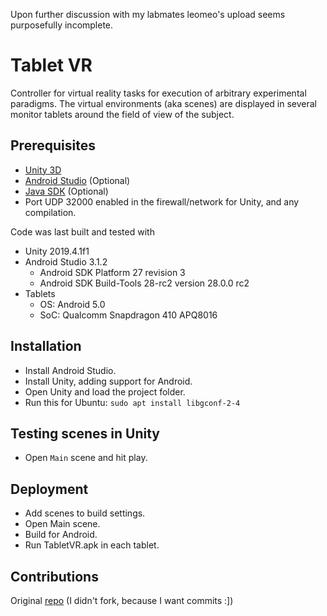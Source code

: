 Upon further discussion with my labmates leomeo's upload seems purposefully incomplete. 

# Tablet VR
Controller for virtual reality tasks for execution of arbitrary experimental paradigms. The virtual environments (aka scenes) are displayed in several monitor tablets around the field of view of the subject.

## Prerequisites
* [Unity 3D][Unity 3D]
* [Android Studio][Android Studio] (Optional)
* [Java SDK][Java SDK] (Optional)
* Port UDP 32000 enabled in the firewall/network for Unity, and any compilation.

Code was last built and tested with
* Unity 2019.4.1f1
* Android Studio 3.1.2
	* Android SDK Platform 27 revision 3
	* Android SDK Build-Tools 28-rc2 version 28.0.0 rc2
* Tablets
	* OS: Android 5.0
	* SoC: Qualcomm Snapdragon 410 APQ8016

## Installation
* Install Android Studio.
* Install Unity, adding support for Android.
* Open Unity and load the project folder.
* Run this for Ubuntu: ```sudo apt install libgconf-2-4```
	
## Testing scenes in Unity
* Open `Main` scene and hit play.

## Deployment
* Add scenes to build settings.
* Open Main scene.
* Build for Android.
* Run TabletVR.apk in each tablet.

## Contributions
Original [repo](https://github.com/leomol/SmoothWalk/tree/master?tab=GPL-3.0-1-ov-file) (I didn't fork, because I want commits :])

[Java SDK]: http://www.oracle.com/technetwork/java/javase/downloads/index.html
[Unity 3D]: https://unity3d.com/unity
[Android Studio]: https://developer.android.com/studio
